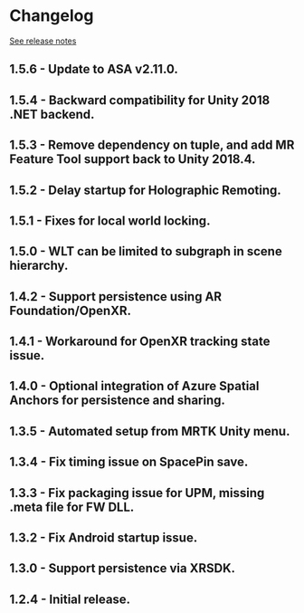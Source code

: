 # Changelog

[See release notes](https://github.com/microsoft/MixedReality-WorldLockingTools-Unity/releases)

## 1.5.6 - Update to ASA v2.11.0.

## 1.5.4 - Backward compatibility for Unity 2018 .NET backend.

## 1.5.3 - Remove dependency on tuple, and add MR Feature Tool support back to Unity 2018.4.

## 1.5.2 - Delay startup for Holographic Remoting.

## 1.5.1 - Fixes for local world locking.

## 1.5.0 - WLT can be limited to subgraph in scene hierarchy.

## 1.4.2 - Support persistence using AR Foundation/OpenXR.

## 1.4.1 - Workaround for OpenXR tracking state issue.

## 1.4.0 - Optional integration of Azure Spatial Anchors for persistence and sharing.

## 1.3.5 - Automated setup from MRTK Unity menu.

## 1.3.4 - Fix timing issue on SpacePin save.

## 1.3.3 - Fix packaging issue for UPM, missing .meta file for FW DLL.

## 1.3.2 - Fix Android startup issue.

## 1.3.0 - Support persistence via XRSDK.

## 1.2.4 - Initial release.


